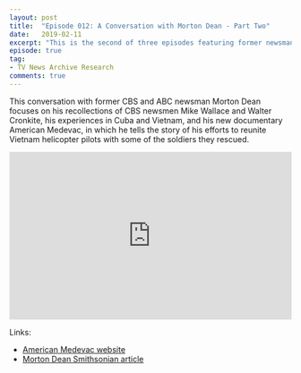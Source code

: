 ```yaml
---
layout: post
title:  "Episode 012: A Conversation with Morton Dean - Part Two"
date:   2019-02-11
excerpt: "This is the second of three episodes featuring former newsman Morton Dean, who discusses his recent documentary, American Medevac, as well as other interesting chapters in his decades-long career as a news reporter and anchor for CBS and NBC."
episode: true
tag:
- TV News Archive Research
comments: true
---
```

This conversation with former CBS and ABC newsman Morton Dean focuses on his recollections of CBS newsmen Mike Wallace and Walter Cronkite, his experiences in Cuba and Vietnam, and his new documentary American Medevac, in which he tells the story of his efforts to reunite Vietnam helicopter pilots with some of the soldiers they rescued.

<iframe width="100%" height="300" scrolling="no" frameborder="no" allow="autoplay" src="https://w.soundcloud.com/player/?url=https%3A//api.soundcloud.com/tracks/573899937%3Fsecret_token%3Ds-wzJK8&color=%23ff5500&auto_play=false&hide_related=false&show_comments=true&show_user=true&show_reposts=false&show_teaser=true&visual=true"></iframe>

Links:
* [American Medevac website](http://www.vietnammedevac.com)
* [Morton Dean Smithsonian article](https://www.airspacemag.com/history-of-flight/lives-they-saved-vietnam-medevac-180957298)
